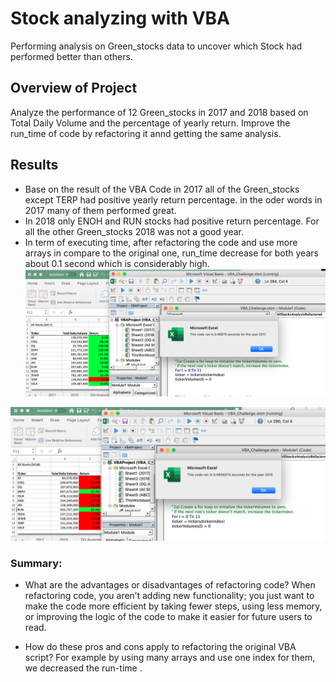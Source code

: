 # Stock analyzing with VBA
Performing analysis on Green_stocks data to uncover which Stock had performed better than others.
## Overview of Project
 Analyze the performance of 12 Green_stocks in 2017 and 2018 based on Total Daily Volume and
 the percentage of yearly return.
 Improve the run_time of code by refactoring it annd getting the same analysis.

## Results

 - Base on the result of the VBA Code in 2017 all of the Green_stocks except TERP 
 had positive yearly return percentage. in the oder words in 2017 many of them 
 performed great.
 - In 2018 only ENOH and RUN stocks had positive return percentage. For all the other
  Green_stocks 2018 was not a good year.
 - In term of executing time, after refactoring the code and use more arrays in compare 
 to the original one, run_time decrease for both years about 0.1 second which is considerably high.
 ![VBA Challenge 2017:](Resources/VBA_Challenge_2017.png)
 
 
 ![VBA Challenge 2018:](Resources/VBA_Challenge_2018.png)


 ### Summary:
- What are the advantages or disadvantages of refactoring code?
 When refactoring code, you aren’t adding new functionality; you just want 
 to make the code more efficient by taking fewer steps, using less memory, 
 or improving the logic of the code to make it easier for future users to read.

 - How do these pros and cons apply to refactoring the original VBA script?
 For example by using many arrays and use one index for them, we decreased the run-time .

